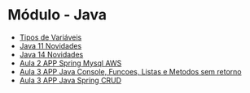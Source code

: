 # Módulo - Java

- <a href="./tipos-variaveis/README.md">Tipos de Variáveis</a>
- <a href="./java-11-novidades/README.md">Java 11 Novidades</a>
- <a href="./java-14-novidades/README.md">Java 14 Novidades</a>
- <a href="./aula2-app-spring-aws/">Aula 2 APP Spring Mysql AWS</a>
- <a href="./aula3-app-java-console/">Aula 3 APP Java Console, Funcoes, Listas e Metodos sem retorno</a>
- <a href="./aula3-app-spring-crud/">Aula 3 APP Java Spring CRUD</a>